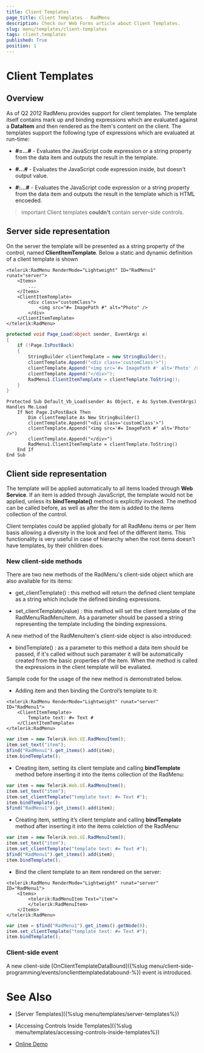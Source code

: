 ```yaml
---
title: Client Templates
page_title: Client Templates - RadMenu
description: Check our Web Forms article about Client Templates.
slug: menu/templates/client-templates
tags: client,templates
published: True
position: 1
---
```


# Client Templates



## Overview

As of Q2 2012 RadMenu provides support for client templates. The template itself contains mark up and binding expressions which are evaluated against a **DataItem** and then rendered as the Item's content on the client. The templates support the following type of expressions which are evaluated at run-time:

* **#=...#** - Evaluates the JavaScript code expression or a string property from the data item and outputs the result in the template.

* **#...#** - Evaluates the JavaScript code expression inside, but doesn't output value.

* **#:...#** - Evaluates the JavaScript code expression or a string property from the data item and outputs the result in the template which is HTML encoeded.

>important Client templates **couldn't** contain server-side controls.
>


## Server side representation

On the server the template will be presented as a string property of the control, named **ClientItemTemplate**. Below a static and dynamic definition of a client template is shown

````ASP.NET
<telerik:RadMenu RenderMode="Lightweight" ID="RadMenu1" runat="server">
    <Items>
        ...
    </Items>
    <ClientItemTemplate>
        <div class="customClass">
            <img src="#= ImagePath #" alt="Photo" />
        </div>
    </ClientItemTemplate>
</telerik:RadMenu>
````

````C#
protected void Page_Load(object sender, EventArgs e)
{
    if (!Page.IsPostBack)
    {
        StringBuilder clientTemplate = new StringBuilder();
        clientTemplate.Append("<div class='customClass'>");
        clientTemplate.Append("<img src='#= ImagePath #' alt='Photo' />");
        clientTemplate.Append("</div>");
        RadMenu1.ClientItemTemplate = clientTemplate.ToString();
    }
}
````
````VB.NET
Protected Sub Default_Vb_Load(sender As Object, e As System.EventArgs) Handles Me.Load
    If Not Page.IsPostBack Then
        Dim clientTemplate As New StringBuilder()
        clientTemplate.Append("<div class='customClass'>")
        clientTemplate.Append("<img src='#= ImagePath #' alt='Photo' />")
        clientTemplate.Append("</div>")
        RadMenu1.ClientItemTemplate = clientTemplate.ToString()
    End If
End Sub
````


## Client side representation

The template will be applied automatically to all items loaded through **Web Service**. If an item is added through JavaScript, the template would not be applied, unless its **bindTemplate()** method is explicitly invoked. The method can be called before, as well as after the item is added to the items collection of the control.

Client templates could be applied globally for all RadMenu items or per Item basis allowing a diversity in the look and feel of the different items. This functionality is very useful in case of hierarchy when the root items doesn't have templates, by their children does.

### New client-side methods

There are two new methods of the RadMenu's client-side object which are also available for its items:

* get_clientTemplate() : this method will return the defined client template as a string which include the defined binding expressions.

* set_clientTemplate(value) : this method will set the client template of the RadMenu/RadMenuItem. As a parameter should be passed a string representing the template including the binding expressions.

A new method of the RadMenuItem's client-side object is also introduced:

* bindTemplate() : as a parameter to this method a data item should be passed, if it's called without such paramater it will be automatically created from the basic properties of the item. When the method is called the expressions in the client template will be evaliated.

Sample code for the usage of the new method is demonstrated below.

* Adding item and then binding the Control’s template to it:

````ASP.NET
<telerik:RadMenu RenderMode="Lightweight" runat="server" ID="RadMenu1">
    <ClientItemTemplate>
        Template text: #= Text #
    </ClientItemTemplate>
</telerik:RadMenu>
````

````JavaScript	
var item = new Telerik.Web.UI.RadMenuItem();
item.set_text("item");
$find("RadMenu1").get_items().add(item);
item.bindTemplate();
````

* Creating item, setting its client template and calling **bindTemplate** method before inserting it into the items collection of the RadMenu:

````JavaScript
var item = new Telerik.Web.UI.RadMenuItem();
item.set_text("item");
item.set_clientTemplate("template text: #= Text #");
item.bindTemplate();
$find("RadMenu1").get_items().add(item);
````

* Creating item, setting it’s client template and calling **bindTemplate** method after inserting it into the items colelction of the RadMenu:

````JavaScript
var item = new Telerik.Web.UI.RadMenuItem();
item.set_text("item");
item.set_clientTemplate("template text: #= Text #");
$find("RadMenu1").get_items().add(item);
item.bindTemplate();
````

* Bind the client template to an item rendered on the server:

````ASP.NET
<telerik:RadMenu RenderMode="Lightweight" runat="server" ID="RadMenu1">
    <Items>
        <telerik:RadMenuItem Text="item">
        </telerik:RadMenuItem>
    </Items>
</telerik:RadMenu>
````

````JavaScript
var item = $find("RadMenu1").get_items().getNode(0);
item.set_clientTemplate("template text: #= Text #");
item.bindTemplate();
````

### Client-side event

A new client-side [OnClientTemplateDataBound]({%slug menu/client-side-programming/events/onclienttemplatedatabound-%}) event is introduced.

# See Also

 * [Server Templates]({%slug menu/templates/server-templates%})

 * [Accessing Controls Inside Templates]({%slug menu/templates/accessing-controls-inside-templates%})

 * [Online Demo](https://demos.telerik.com/aspnet-ajax-beta/menu/examples/functionality/clienttemplates/defaultcs.aspx)
